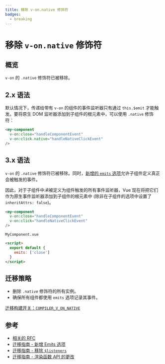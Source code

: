 ```yaml
---
title: 移除 v-on.native 修饰符
badges:
  - breaking
---
```


# 移除 `v-on.native` 修饰符 <MigrationBadges :badges="$frontmatter.badges" />

## 概览

`v-on` 的 `.native` 修饰符已被移除。

## 2.x 语法

默认情况下，传递给带有 `v-on` 的组件的事件监听器只有通过 `this.$emit` 才能触发。要将原生 DOM 监听器添加到子组件的根元素中，可以使用 `.native` 修饰符：

```html
<my-component
  v-on:close="handleComponentEvent"
  v-on:click.native="handleNativeClickEvent"
/>
```

## 3.x 语法

`v-on` 的 `.native` 修饰符已被移除。同时，[新增的 `emits` 选项](./emits-option.md)允许子组件定义真正会被触发的事件。

因此，对于子组件中*未*被定义为组件触发的所有事件监听器，Vue 现在将把它们作为原生事件监听器添加到子组件的根元素中 (除非在子组件的选项中设置了 `inheritAttrs: false`)。

```html
<my-component
  v-on:close="handleComponentEvent"
  v-on:click="handleNativeClickEvent"
/>
```

`MyComponent.vue`

```html
<script>
  export default {
    emits: ['close']
  }
</script>
```

## 迁移策略

- 删除 `.native` 修饰符的所有实例。
- 确保所有组件都使用 `emits` 选项记录其事件。

[迁移构建开关：`COMPILER_V_ON_NATIVE`](migration-build.html#兼容性配置)

## 参考

- [相关的 RFC](https://github.com/vuejs/rfcs/blob/master/active-rfcs/0031-attr-fallthrough.md#v-on-listener-fallthrough)
- [迁移指南 - 新增 Emits 选项](./emits-option.md)
- [迁移指南 - 移除 `$listeners`](./listeners-removed.md)
- [迁移指南 - 渲染函数 API 的更改](./render-function-api.md)
